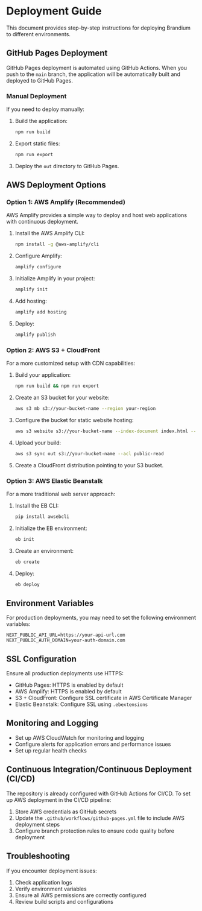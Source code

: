 # Deployment Guide

This document provides step-by-step instructions for deploying Brandium to different environments.

## GitHub Pages Deployment

GitHub Pages deployment is automated using GitHub Actions. When you push to the `main` branch, the application will be automatically built and deployed to GitHub Pages.

### Manual Deployment

If you need to deploy manually:

1. Build the application:
   ```bash
   npm run build
   ```

2. Export static files:
   ```bash
   npm run export
   ```

3. Deploy the `out` directory to GitHub Pages.

## AWS Deployment Options

### Option 1: AWS Amplify (Recommended)

AWS Amplify provides a simple way to deploy and host web applications with continuous deployment.

1. Install the AWS Amplify CLI:
   ```bash
   npm install -g @aws-amplify/cli
   ```

2. Configure Amplify:
   ```bash
   amplify configure
   ```

3. Initialize Amplify in your project:
   ```bash
   amplify init
   ```

4. Add hosting:
   ```bash
   amplify add hosting
   ```

5. Deploy:
   ```bash
   amplify publish
   ```

### Option 2: AWS S3 + CloudFront

For a more customized setup with CDN capabilities:

1. Build your application:
   ```bash
   npm run build && npm run export
   ```

2. Create an S3 bucket for your website:
   ```bash
   aws s3 mb s3://your-bucket-name --region your-region
   ```

3. Configure the bucket for static website hosting:
   ```bash
   aws s3 website s3://your-bucket-name --index-document index.html --error-document 404.html
   ```

4. Upload your build:
   ```bash
   aws s3 sync out s3://your-bucket-name --acl public-read
   ```

5. Create a CloudFront distribution pointing to your S3 bucket.

### Option 3: AWS Elastic Beanstalk

For a more traditional web server approach:

1. Install the EB CLI:
   ```bash
   pip install awsebcli
   ```

2. Initialize the EB environment:
   ```bash
   eb init
   ```

3. Create an environment:
   ```bash
   eb create
   ```

4. Deploy:
   ```bash
   eb deploy
   ```

## Environment Variables

For production deployments, you may need to set the following environment variables:

```
NEXT_PUBLIC_API_URL=https://your-api-url.com
NEXT_PUBLIC_AUTH_DOMAIN=your-auth-domain.com
```

## SSL Configuration

Ensure all production deployments use HTTPS:

- GitHub Pages: HTTPS is enabled by default
- AWS Amplify: HTTPS is enabled by default
- S3 + CloudFront: Configure SSL certificate in AWS Certificate Manager
- Elastic Beanstalk: Configure SSL using `.ebextensions`

## Monitoring and Logging

- Set up AWS CloudWatch for monitoring and logging
- Configure alerts for application errors and performance issues
- Set up regular health checks

## Continuous Integration/Continuous Deployment (CI/CD)

The repository is already configured with GitHub Actions for CI/CD. To set up AWS deployment in the CI/CD pipeline:

1. Store AWS credentials as GitHub secrets
2. Update the `.github/workflows/github-pages.yml` file to include AWS deployment steps
3. Configure branch protection rules to ensure code quality before deployment

## Troubleshooting

If you encounter deployment issues:

1. Check application logs
2. Verify environment variables
3. Ensure all AWS permissions are correctly configured
4. Review build scripts and configurations